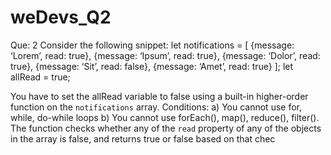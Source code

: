 # weDevs_Q2
Que: 2
Consider the following snippet:
let notifications = [
{message: ‘Lorem’, read: true},
{message: ‘Ipsum’, read: true},
{message: ‘Dolor’, read: true},
{message: ‘Sit’, read: false},
{message: ‘Amet’, read: true}
];
let allRead = true;


You have to set the allRead variable to false using a built-in higher-order function on the
`notifications` array. Conditions: a) You cannot use for, while, do-while loops b) You cannot use
forEach(), map(), reduce(), filter(). The function checks whether any of the `read` property of any
of the objects in the array is false, and returns true or false based on that chec

